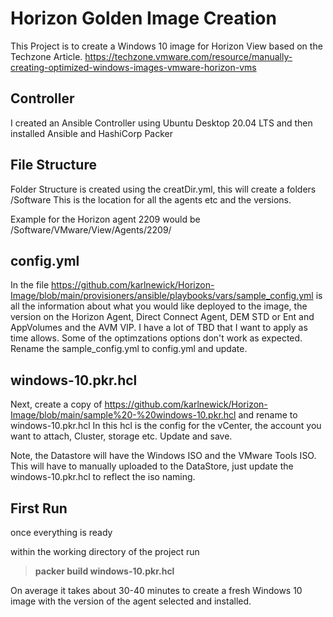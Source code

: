 # Horizon Golden Image Creation

This Project is to create a Windows 10 image for Horizon View based on the Techzone Article. https://techzone.vmware.com/resource/manually-creating-optimized-windows-images-vmware-horizon-vms

## Controller
I created an Ansible Controller using Ubuntu Desktop 20.04 LTS and then installed Ansible and HashiCorp Packer

## File Structure
Folder Structure is created using the creatDir.yml, this will create a folders /Software 
This is the location for all the agents etc and the versions.

Example for the Horizon agent 2209 would be /Software/VMware/View/Agents/2209/

## config.yml
In the file https://github.com/karlnewick/Horizon-Image/blob/main/provisioners/ansible/playbooks/vars/sample_config.yml is all the information about what you would like deployed to the image, the version on the Horizon Agent, Direct Connect Agent, DEM STD or Ent and AppVolumes and the AVM VIP.
I have a lot of TBD that I want to apply as time allows.
Some of the optimzations options don't work as expected.
Rename the sample_config.yml to config.yml and update.

## windows-10.pkr.hcl
Next, create a copy of https://github.com/karlnewick/Horizon-Image/blob/main/sample%20-%20windows-10.pkr.hcl and rename to windows-10.pkr.hcl
In this hcl is the config for the vCenter, the account you want to attach, Cluster, storage etc. Update and save.

Note, the Datastore will have the Windows ISO and the VMware Tools ISO. This will have to manually uploaded to the DataStore, just update the windows-10.pkr.hcl to reflect the iso naming.

## First Run
once everything is ready

within the working directory of the project run
>**packer build windows-10.pkr.hcl**

On average it takes about 30-40 minutes to create a fresh Windows 10 image with the version of the agent selected and installed.

